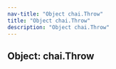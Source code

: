 ```yaml
---
nav-title: "Object chai.Throw"
title: "Object chai.Throw"
description: "Object chai.Throw"
---
```

## Object: chai.Throw
